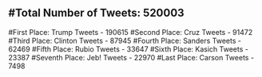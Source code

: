 #Total Number of Tweets: 520003 
---
#First Place: Trump Tweets - 190615
#Second Place: Cruz Tweets - 91472
#Third Place: Clinton Tweets - 87945
#Fourth Place: Sanders Tweets - 62469
#Fifth Place: Rubio Tweets - 33647
#Sixth Place: Kasich Tweets - 23387
#Seventh Place: Jeb! Tweets - 22970
#Last Place: Carson Tweets - 7498
